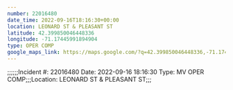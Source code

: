 ```yaml
---
number: 22016480
date_time: 2022-09-16T18:16:30+00:00
location: LEONARD ST & PLEASANT ST
latitude: 42.399850046448336
longitude: -71.17445991894904
type: OPER COMP
google_maps_link: https://maps.google.com/?q=42.399850046448336,-71.17445991894904
---
```


;;;;;;Incident #: 22016480  Date: 2022-09-16 18:16:30   Type: MV OPER COMP;;;Location: LEONARD ST & PLEASANT ST;;;
